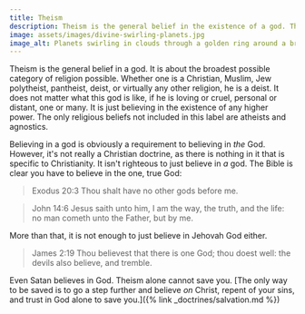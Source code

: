 ```yaml
---
title: Theism
description: Theism is the general belief in the existence of a god. Theism is part of virtually every religion, including Christianity.
image: assets/images/divine-swirling-planets.jpg
image_alt: Planets swirling in clouds through a golden ring around a bright light
---
```


Theism is the general belief in a god. It is about the broadest possible category of religion possible. Whether one is a Christian, Muslim, Jew polytheist, pantheist, deist, or virtually any other religion, he is a deist. It does not matter what this god is like, if he is loving or cruel, personal or distant, one or many. It is just believing in the existence of any higher power. The only religious beliefs not included in this label are atheists and agnostics.

Believing in a god is obviously a requirement to believing in *the* God. However, it's not really a Christian doctrine, as there is nothing in it that is specific to Christianity. It isn't righteous to just believe in *a* god. The Bible is clear you have to believe in the one, true God:

> Exodus 20:3  Thou shalt have no other gods before me.

> John 14:6  Jesus saith unto him, I am the way, the truth, and the life: no man cometh unto the Father, but by me.

More than that, it is not enough to just believe in Jehovah God either.

> James 2:19  Thou believest that there is one God; thou doest well: the devils also believe, and tremble.

Even Satan believes in God. Theism alone cannot save you. [The only way to be saved is to go a step further and believe *on* Christ, repent of your sins, and trust in God alone to save you.]({% link _doctrines/salvation.md %})